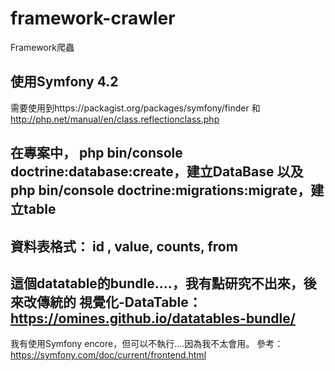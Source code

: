 ﻿# framework-crawler
Framework爬蟲

使用Symfony 4.2
--------------------------

需要使用到https://packagist.org/packages/symfony/finder
和 http://php.net/manual/en/class.reflectionclass.php

在專案中，
php bin/console doctrine:database:create，建立DataBase
以及
php bin/console doctrine:migrations:migrate，建立table
--------------------------
資料表格式：
id , value, counts, from
-----------------------
這個datatable的bundle....，我有點研究不出來，後來改傳統的
視覺化-DataTable：https://omines.github.io/datatables-bundle/
-----------------------
我有使用Symfony encore，但可以不執行....因為我不太會用。
參考：https://symfony.com/doc/current/frontend.html
